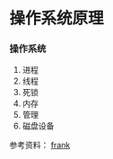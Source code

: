 # 操作系统原理

### 操作系统

1. 进程
2. 线程
3. 死锁
4. 内存
5. 管理
6. 磁盘设备









参考资料： [frank](https://github.com/frank-lam/fullstack-tutorial/blob/master/notes/操作系统.md)